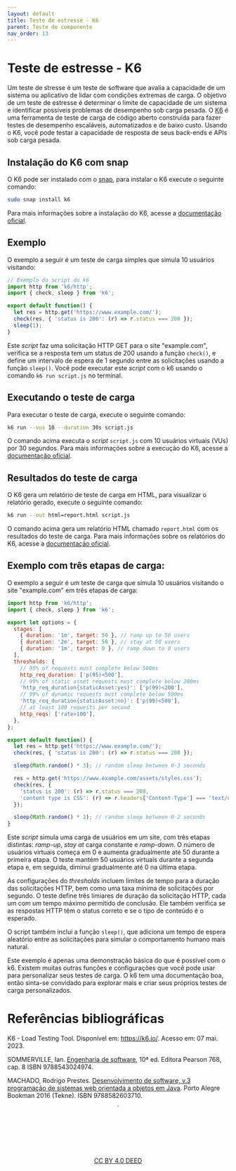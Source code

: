 ```yaml
---
layout: default
title: Teste de estresse - K6
parent: Teste de componente
nav_order: 13
---
```


# Teste de estresse - K6

Um teste de stresse é um teste de software que avalia a capacidade de um sistema
ou aplicativo de lidar com condições extremas de carga. O objetivo de um teste
de estresse é determinar o limite de capacidade de um sistema e identificar
possíveis problemas de desempenho sob carga pesada. O [K6](https://k6.io/) é uma
ferramenta de teste de carga de código aberto construída para fazer testes de
desempenho escaláveis, automatizados e de baixo custo. Usando o K6, você pode
testar a capacidade de resposta de seus back-ends e APIs sob carga pesada.

## Instalação do K6 com snap

O K6 pode ser instalado com o [snap](https://snapcraft.io), para instalar o K6
execute o seguinte comando:

```bash
sudo snap install k6
```

Para mais informações sobre a instalação do K6, acesse a [documentação oficial](https://k6.io/docs/getting-started/installation).

## Exemplo

O exemplo a seguir é um teste de carga simples que simula 10 usuários visitando:

```javascript
// Exemplo do script do k6
import http from 'k6/http';
import { check, sleep } from 'k6';

export default function() {
  let res = http.get('https://www.example.com/');
  check(res, { 'status is 200': (r) => r.status === 200 });
  sleep(1);
}
```

Este _script_ faz uma solicitação HTTP GET para o site "example.com", verifica
se a resposta tem um status de 200 usando a função `check()`, e define um
intervalo de espera de 1 segundo entre as solicitações usando a função
`sleep()`. Você pode executar este _script_ com o k6 usando o comando `k6 run
script.js` no terminal.

## Executando o teste de carga

Para executar o teste de carga, execute o seguinte comando:

```bash
k6 run --vus 10 --duration 30s script.js
```

O comando acima executa o _script_ `script.js` com 10 usuários virtuais (VUs)
por 30 segundos. Para mais informações sobre a execução do K6, acesse a
[documentação oficial](https://k6.io/docs/getting-started/running-k6).

## Resultados do teste de carga

O K6 gera um relatório de teste de carga em HTML, para visualizar o relatório
gerado, execute o seguinte comando:

```bash
k6 run --out html=report.html script.js
```

O comando acima gera um relatório HTML chamado `report.html` com os resultados
do teste de carga. Para mais informações sobre os relatórios do K6, acesse a
[documentação oficial](https://k6.io/docs/getting-started/results-output).

## Exemplo com três etapas de carga:

O exemplo a seguir é um teste de carga que simula 10 usuários visitando o site
"example.com" em três etapas de carga:

```javascript
import http from 'k6/http';
import { check, sleep } from 'k6';

export let options = {
  stages: [
    { duration: '1m', target: 50 }, // ramp up to 50 users
    { duration: '2m', target: 50 }, // stay at 50 users
    { duration: '1m', target: 0 }, // ramp down to 0 users
  ],
  thresholds: {
    // 95% of requests must complete below 500ms
    http_req_duration: ['p(95)<500'],
    // 99% of static asset requests must complete below 200ms
    'http_req_duration{staticAsset:yes}': ['p(99)<200'],
    // 99% of dynamic requests must complete below 500ms
    'http_req_duration{staticAsset:no}': ['p(99)<500'],
    // at least 100 requests per second
    http_reqs: ['rate>100'],
  },
};

export default function() {
  let res = http.get('https://www.example.com/');
  check(res, { 'status is 200': (r) => r.status === 200 });

  sleep(Math.random() * 3); // random sleep between 0-3 seconds

  res = http.get('https://www.example.com/assets/styles.css');
  check(res, {
    'status is 200': (r) => r.status === 200,
    'content type is CSS': (r) => r.headers['Content-Type'] === 'text/css',
  });

  sleep(Math.random() * 2); // random sleep between 0-2 seconds
}
```

Este _script_ simula uma carga de usuários em um site, com três etapas distintas:
_ramp-up_, _stay at_ carga constante e _ramp-down_. O número de usuários virtuais
começa em 0 e aumenta gradualmente até 50 durante a primeira etapa. O teste
mantém 50 usuários virtuais durante a segunda etapa e, em seguida, diminui
gradualmente até 0 na última etapa.

As configurações do _thresholds_ incluem limites de tempo para a duração das
solicitações HTTP, bem como uma taxa mínima de solicitações por segundo. O teste
define três limiares de duração da solicitação HTTP, cada um com um tempo
máximo permitido de conclusão. Ele também verifica se as respostas HTTP têm o
status correto e se o tipo de conteúdo é o esperado.

O script também inclui a função `sleep()`, que adiciona um tempo de espera
aleatório entre as solicitações para simular o comportamento humano mais natural.

Este exemplo é apenas uma demonstração básica do que é possível com o k6.
Existem muitas outras funções e configurações que você pode usar para
personalizar seus testes de carga. O k6 tem uma documentação boa, então
sinta-se convidado para explorar mais e criar seus próprios testes de carga
personalizados.

# Referências bibliográficas

K6 - Load Testing Tool. Disponível em: <https://k6.io/>. Acesso em: 07 mai. 2023.

SOMMERVILLE, Ian. [Engenharia de software](https://biblioteca.ifrs.edu.br/pergamum_ifrs/biblioteca_s/acesso_login.php?cod_acervo_acessibilidade=5030950&acesso=aHR0cHM6Ly9taWRkbGV3YXJlLWJ2LmFtNC5jb20uYnIvU1NPL2lmcnMvOTc4ODU0MzAyNDk3NA==&label=acesso%20restrito), 10ª ed. Editora Pearson 768, cap. 8 ISBN 9788543024974.

MACHADO, Rodrigo Prestes. [Desenvolvimento de software, v.3 programação de sistemas web orientada a objetos em Java](https://biblioteca.ifrs.edu.br/pergamum_ifrs/biblioteca_s/acesso_login.php?cod_acervo_acessibilidade=5020683&acesso=aHR0cHM6Ly9pbnRlZ3JhZGEubWluaGFiaWJsaW90ZWNhLmNvbS5ici9ib29rcy85Nzg4NTgyNjAzNzEw&label=acesso%20restrito). Porto Alegre Bookman 2016 (Tekne). ISBN 9788582603710.

<center>
<a href="https://github.com/rodrigoprestesmachado" target="blanck"><img src="../imgs/logo.png" alt="Rodrigo Prestes Machado" width="3%" height="3%" border=0 style="border:0; text-decoration:none; outline:none"></a><br/>
<a rel="license" href="http://creativecommons.org/licenses/by/4.0/">CC BY 4.0 DEED</a>
</center>
